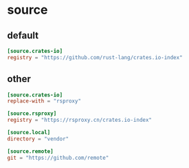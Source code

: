 # source

## default
```toml
[source.crates-io]
registry = "https://github.com/rust-lang/crates.io-index"
```

## other
```toml
[source.crates-io]
replace-with = "rsproxy"

[source.rsproxy]
registry = "https://rsproxy.cn/crates.io-index"

[source.local]
directory = "vendor"

[source.remote]
git = "https://github.com/remote"
```
